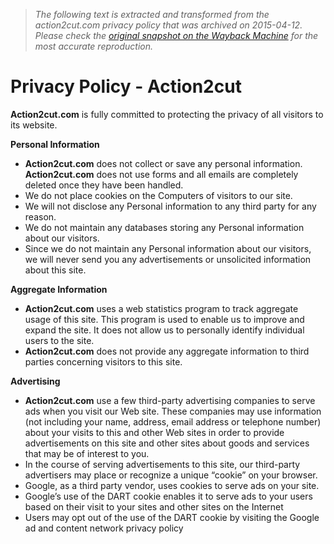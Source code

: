 > *The following text is extracted and transformed from the action2cut.com privacy policy that was archived on 2015-04-12. Please check the [original snapshot on the Wayback Machine](https://web.archive.org/web/20150412234305id_/http%3A//www.action2cut.com/privacy-policy) for the most accurate reproduction.*

# Privacy Policy - Action2cut

**Action2cut.com** is fully committed to protecting the privacy of all visitors to its website.

**Personal Information**

  * **Action2cut.com** does not collect or save any personal information.   **Action2cut.com** does not use forms and all emails are completely deleted once they have been handled.
  * We do not place cookies on the Computers of visitors to our site.
  * We will not disclose any Personal information to any third party for any reason.
  * We do not maintain any databases storing any Personal information about our visitors.
  * Since we do not maintain any Personal information about our visitors, we will never send you any advertisements or unsolicited information about this site.



**Aggregate Information**

  * **Action2cut.com** uses a web statistics program to track aggregate usage of this site. This program is used to enable us to improve and expand the site. It does not allow us to personally identify individual users to the site.
  * **Action2cut.com** does not provide any aggregate information to third parties concerning visitors to this site.



**Advertising**

  * **Action2cut.com** use a few third-party advertising companies to serve ads when you visit our Web site. These companies may use information (not including your name, address, email address or telephone number) about your visits to this and other Web sites in order to provide advertisements on this site and other sites about goods and services that may be of interest to you.
  * In the course of serving advertisements to this site, our third-party advertisers may place or recognize a unique “cookie” on your browser.
  * Google, as a third party vendor, uses cookies to serve ads on your site.
  * Google’s use of the DART cookie enables it to serve ads to your users based on their visit to your sites and other sites on the Internet
  * Users may opt out of the use of the DART cookie by visiting the Google ad and content network privacy policy


